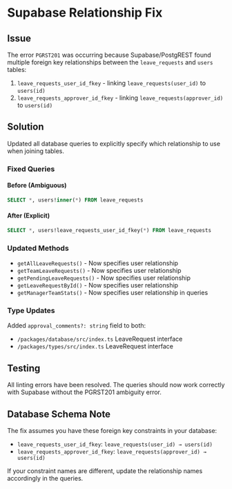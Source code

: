 # Supabase Relationship Fix

## Issue
The error `PGRST201` was occurring because Supabase/PostgREST found multiple foreign key relationships between the `leave_requests` and `users` tables:

1. `leave_requests_user_id_fkey` - linking `leave_requests(user_id)` to `users(id)`
2. `leave_requests_approver_id_fkey` - linking `leave_requests(approver_id)` to `users(id)`

## Solution
Updated all database queries to explicitly specify which relationship to use when joining tables.

### Fixed Queries

#### Before (Ambiguous)
```sql
SELECT *, users!inner(*) FROM leave_requests
```

#### After (Explicit)
```sql
SELECT *, users!leave_requests_user_id_fkey(*) FROM leave_requests
```

### Updated Methods
- `getAllLeaveRequests()` - Now specifies user relationship
- `getTeamLeaveRequests()` - Now specifies user relationship  
- `getPendingLeaveRequests()` - Now specifies user relationship
- `getLeaveRequestById()` - Now specifies user relationship
- `getManagerTeamStats()` - Now specifies user relationship in queries

### Type Updates
Added `approval_comments?: string` field to both:
- `/packages/database/src/index.ts` LeaveRequest interface
- `/packages/types/src/index.ts` LeaveRequest interface

## Testing
All linting errors have been resolved. The queries should now work correctly with Supabase without the PGRST201 ambiguity error.

## Database Schema Note
The fix assumes you have these foreign key constraints in your database:
- `leave_requests_user_id_fkey`: `leave_requests(user_id) → users(id)`
- `leave_requests_approver_id_fkey`: `leave_requests(approver_id) → users(id)`

If your constraint names are different, update the relationship names accordingly in the queries.

